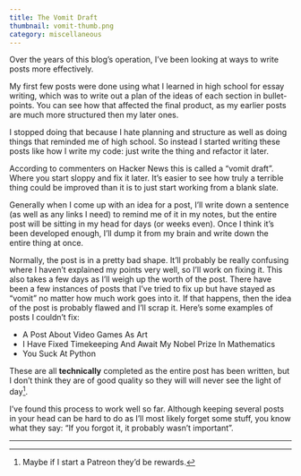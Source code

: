 ```yaml
---
title: The Vomit Draft
thumbnail: vomit-thumb.png
category: miscellaneous
---
```


Over the years of this blog’s operation, I’ve been looking at ways to write posts more effectively.

My first few posts were done using what I learned in high school for essay writing, which was to write out a plan of the ideas of each section in bullet-points. You can see how that affected the final product, as my earlier posts are much more structured then my later ones.

I stopped doing that because I hate planning and structure as well as doing things that reminded me of high school. So instead I started writing these posts like how I write my code: just write the thing and refactor it later.

According to commenters on Hacker News this is called a “vomit draft”. Where you start sloppy and fix it later. It’s easier to see how truly a terrible thing could be improved than it is to just start working from a blank slate.

Generally when I come up with an idea for a post, I’ll write down a sentence (as well as any links I need) to remind me of it in my notes, but the entire post will be sitting in my head for days (or weeks even). Once I think it’s been developed enough, I’ll dump it from my brain and write down the entire thing at once.

Normally, the post is in a pretty bad shape. It’ll probably be really confusing where I haven’t explained my points very well, so I’ll work on fixing it. This also takes a few days as I’ll weigh up the worth of the post. There have been a few instances of posts that I’ve tried to fix up but have stayed as “vomit” no matter how much work goes into it. If that happens, then the idea of the post is probably flawed and I’ll scrap it. Here’s some examples of posts I couldn’t fix:

* A Post About Video Games As Art
* I Have Fixed Timekeeping And Await My Nobel Prize In Mathematics
* You Suck At Python

These are all **technically** completed as the entire post has been written, but I don’t think they are of good quality so they will will never see the light of day[^1].

I’ve found this process to work well so far. Although keeping several posts in your head can be hard to do as I’ll most likely forget some stuff, you know what they say: “If you forgot it, it probably wasn’t important”.

---

[^1]: Maybe if I start a Patreon they’d be rewards.
